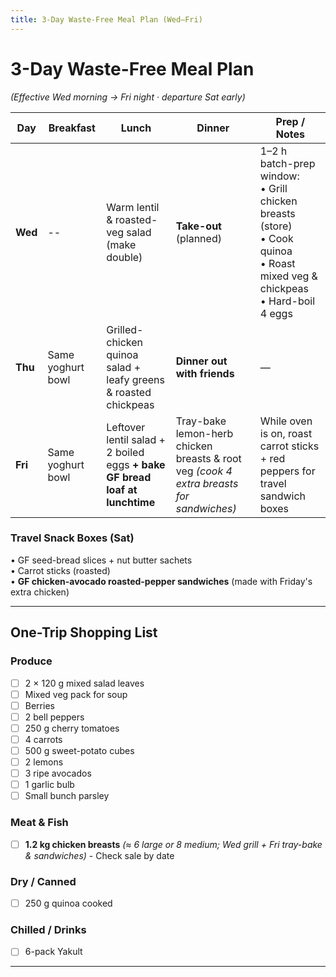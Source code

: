 ```yaml
---
title: 3-Day Waste-Free Meal Plan (Wed–Fri)
---
```


# 3-Day Waste-Free Meal Plan  
*(Effective Wed morning → Fri night · departure Sat early)*

| Day     | Breakfast         | Lunch                                                                       | Dinner                                                                                  | Prep / Notes                                                                                                                               |
| ------- | ----------------- | --------------------------------------------------------------------------- | --------------------------------------------------------------------------------------- | ------------------------------------------------------------------------------------------------------------------------------------------ |
| **Wed** | --                | Warm lentil & roasted-veg salad (make double)                               | **Take-out** (planned)                                                                  | 1–2 h batch-prep window:<br/>• Grill chicken breasts (store) <br/>• Cook quinoa <br/>• Roast mixed veg & chickpeas <br/>• Hard-boil 4 eggs |
| **Thu** | Same yoghurt bowl | Grilled-chicken quinoa salad + leafy greens & roasted chickpeas             | **Dinner out with friends**                                                             | —                                                                                                                                          |
| **Fri** | Same yoghurt bowl | Leftover lentil salad + 2 boiled eggs **+ bake GF bread loaf at lunchtime** | Tray-bake lemon-herb chicken breasts & root veg *(cook 4 extra breasts for sandwiches)* | While oven is on, roast carrot sticks + red peppers for travel sandwich boxes                                                              |

### Travel Snack Boxes (Sat)
• GF seed-bread slices + nut butter sachets  
• Carrot sticks (roasted)  
• **GF chicken-avocado roasted-pepper sandwiches** (made with Friday's extra chicken)  

---

## One-Trip Shopping List

### Produce
- [ ] 2 × 120 g mixed salad leaves  
- [ ] Mixed veg pack for soup 
- [ ] Berries   
- [ ] 2 bell peppers  
- [ ] 250 g cherry tomatoes  
- [ ] 4 carrots  
- [ ] 500 g sweet-potato cubes  
- [ ] 2 lemons  
- [ ] 3 ripe avocados  
- [ ] 1 garlic bulb  
- [ ] Small bunch parsley  

### Meat & Fish
- [ ] **1.2 kg chicken breasts** *(≈ 6 large or 8 medium; Wed grill + Fri tray-bake & sandwiches)* - Check sale by date 
### Dry / Canned
- [ ] 250 g quinoa cooked 

### Chilled / Drinks
- [ ] 6-pack Yakult  


---

